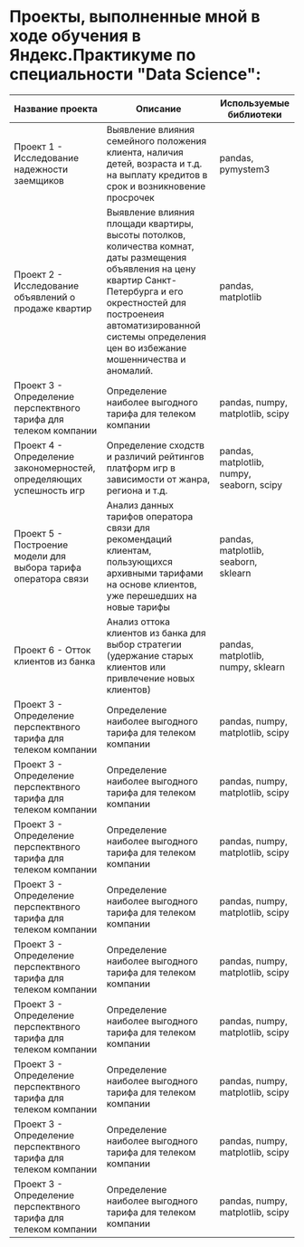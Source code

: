 # Проекты, выполненные мной в ходе обучения в Яндекс.Практикуме по специальности "Data Science":

| Название проекта | Описание | Используемые библиотеки |
| ------------- | ------------- | ------------- |
| Проект 1 - Исследование надежности заемщиков  | Выявление влияния семейного положения клиента, наличия детей, возраста и т.д. на выплату кредитов в срок и возникновение просрочек | pandas, pymystem3 |
| Проект 2 - Исследование объявлений о продаже квартир | Выявление влияния площади квартиры, высоты потолков, количества комнат, даты размещения объявления на цену квартир Санкт-Петербурга и его окрестностей для построенеия автоматизированной системы определения цен во избежание мошенничества и аномалий.  | pandas, matplotlib |
| Проект 3 - Определение перспектвного тарифа для телеком компании | Определение наиболее выгодного тарифа для телеком компании | pandas, numpy, matplotlib, scipy |
| Проект 4 - Определение закономерностей, определяющих успешность игр | Определение сходств и различий рейтингов платформ игр в зависимости от жанра, региона и т.д. | pandas, matplotlib, numpy, seaborn, scipy |
| Проект 5 - Построение модели для выбора тарифа оператора связи | Анализ данных тарифов оператора связи для рекомендаций клиентам, пользующихся архивными тарифами на основе клиентов, уже перешедших на новые тарифы | pandas, matplotlib, seaborn, sklearn |
| Проект 6 - Отток клиентов из банка | Анализ оттока клиентов из банка для выбор стратегии (удержание старых клиентов или привлечение новых клиентов) | pandas, matplotlib, numpy, sklearn |
| Проект 3 - Определение перспектвного тарифа для телеком компании | Определение наиболее выгодного тарифа для телеком компании | pandas, numpy, matplotlib, scipy |
| Проект 3 - Определение перспектвного тарифа для телеком компании | Определение наиболее выгодного тарифа для телеком компании | pandas, numpy, matplotlib, scipy |
| Проект 3 - Определение перспектвного тарифа для телеком компании | Определение наиболее выгодного тарифа для телеком компании | pandas, numpy, matplotlib, scipy |
| Проект 3 - Определение перспектвного тарифа для телеком компании | Определение наиболее выгодного тарифа для телеком компании | pandas, numpy, matplotlib, scipy |
| Проект 3 - Определение перспектвного тарифа для телеком компании | Определение наиболее выгодного тарифа для телеком компании | pandas, numpy, matplotlib, scipy |
| Проект 3 - Определение перспектвного тарифа для телеком компании | Определение наиболее выгодного тарифа для телеком компании | pandas, numpy, matplotlib, scipy |
| Проект 3 - Определение перспектвного тарифа для телеком компании | Определение наиболее выгодного тарифа для телеком компании | pandas, numpy, matplotlib, scipy |
| Проект 3 - Определение перспектвного тарифа для телеком компании | Определение наиболее выгодного тарифа для телеком компании | pandas, numpy, matplotlib, scipy |
| Проект 3 - Определение перспектвного тарифа для телеком компании | Определение наиболее выгодного тарифа для телеком компании | pandas, numpy, matplotlib, scipy |
